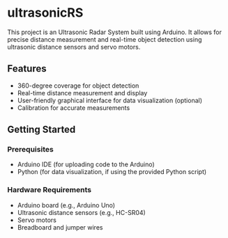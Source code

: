 # ultrasonicRS
This project is an Ultrasonic Radar System built using Arduino. It allows for precise distance measurement and real-time object detection using ultrasonic distance sensors and servo motors.

## Features

- 360-degree coverage for object detection
- Real-time distance measurement and display
- User-friendly graphical interface for data visualization (optional)
- Calibration for accurate measurements

## Getting Started

### Prerequisites

- Arduino IDE (for uploading code to the Arduino)
- Python (for data visualization, if using the provided Python script)

### Hardware Requirements

- Arduino board (e.g., Arduino Uno)
- Ultrasonic distance sensors (e.g., HC-SR04)
- Servo motors
- Breadboard and jumper wires
